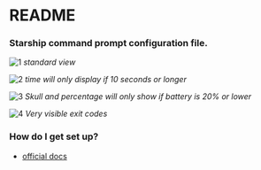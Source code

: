 # README #

### Starship command prompt configuration file. ###

![1](https://user-images.githubusercontent.com/75028000/101291114-2026a300-380f-11eb-9bf4-04f39b75ba04.jpg)
*standard view*

![2](https://user-images.githubusercontent.com/75028000/101291185-814e7680-380f-11eb-859e-57cd22e11b15.jpg)
*time will only display if 10 seconds or longer*

![3](https://user-images.githubusercontent.com/75028000/101291224-d2f70100-380f-11eb-8ad5-a5df8601a7c8.jpg)
*Skull and percentage will only show if battery is 20% or lower*

![ 4](https://user-images.githubusercontent.com/75028000/101291263-2bc69980-3810-11eb-83d4-7a1a917e13aa.jpg)
*Very visible exit codes*

### How do I get set up? ###

* [official docs](https://starship.rs/config/)
